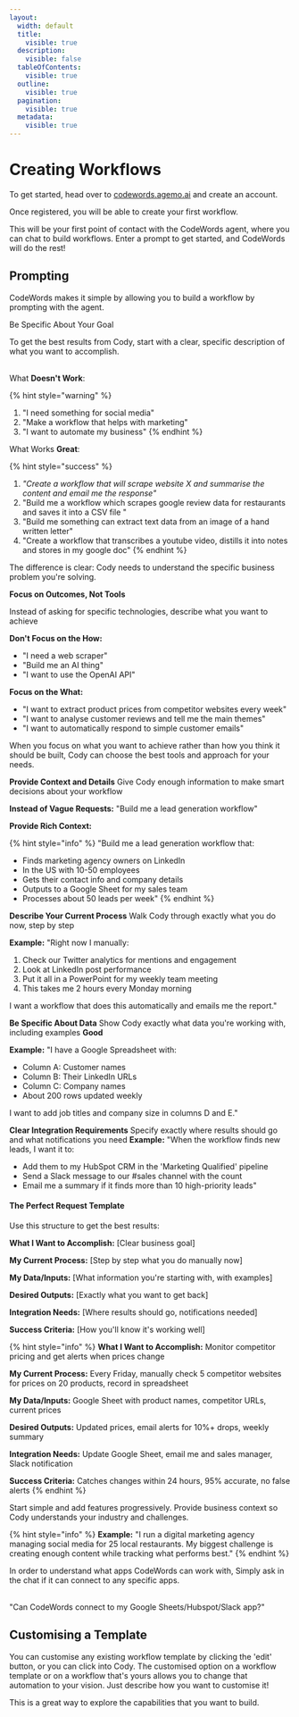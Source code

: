 ```yaml
---
layout:
  width: default
  title:
    visible: true
  description:
    visible: false
  tableOfContents:
    visible: true
  outline:
    visible: true
  pagination:
    visible: true
  metadata:
    visible: true
---
```


# Creating Workflows

To get started, head over to [codewords.agemo.ai](http://codewords.agemo.ai/) and create an account.

Once registered, you will be able to create your first workflow.

This will be your first point of contact with the CodeWords agent, where you can chat to build workflows. Enter a prompt to get started, and CodeWords will do the rest!

## Prompting

CodeWords makes it simple by allowing you to build a workflow by prompting with the agent.

Be Specific About Your Goal

To get the best results from Cody, start with a clear, specific description of what you want to accomplish.

\
What **Doesn't Work**:

{% hint style="warning" %}
1. "I need something for social media"
2. "Make a workflow that helps with marketing"
3. "I want to automate my business"
{% endhint %}

What Works **Great**:

{% hint style="success" %}
1. _"Create a workflow that will scrape website X and summarise the content and email me the response"_
2. "Build me a workflow which scrapes google review data for restaurants and saves it into a CSV file "
3. "Build me something can extract text data from an image of a hand written letter"
4. "Create a workflow that transcribes a youtube video, distills it into notes and stores in my google doc"
{% endhint %}

The difference is clear: Cody needs to understand the specific business problem you're solving.

**Focus on Outcomes, Not Tools**&#x20;

Instead of asking for specific technologies, describe what you want to achieve&#x20;

**Don't Focus on the How:**

* "I need a web scraper"
* "Build me an AI thing"
* "I want to use the OpenAI API"

**Focus on the What:**

* "I want to extract product prices from competitor websites every week"
* "I want to analyse customer reviews and tell me the main themes"
* "I want to automatically respond to simple customer emails"

When you focus on what you want to achieve rather than how you think it should be built, Cody can choose the best tools and approach for your needs.

**Provide Context and Details** Give Cody enough information to make smart decisions about your workflow&#x20;

**Instead of Vague Requests:** "Build me a lead generation workflow"&#x20;

**Provide Rich Context:**&#x20;

{% hint style="info" %}
"Build me a lead generation workflow that:

* Finds marketing agency owners on LinkedIn
* In the US with 10-50 employees
* Gets their contact info and company details
* Outputs to a Google Sheet for my sales team
* Processes about 50 leads per week"
{% endhint %}

**Describe Your Current Process** Walk Cody through exactly what you do now, step by step&#x20;

**Example:** "Right now I manually:

1. Check our Twitter analytics for mentions and engagement
2. Look at LinkedIn post performance
3. Put it all in a PowerPoint for my weekly team meeting
4. This takes me 2 hours every Monday morning

I want a workflow that does this automatically and emails me the report."

**Be Specific About Data** Show Cody exactly what data you're working with, including examples **Good**&#x20;

**Example:** "I have a Google Spreadsheet with:

* Column A: Customer names
* Column B: Their LinkedIn URLs
* Column C: Company names
* About 200 rows updated weekly

I want to add job titles and company size in columns D and E."

**Clear Integration Requirements** Specify exactly where results should go and what notifications you need **Example:** "When the workflow finds new leads, I want it to:

* Add them to my HubSpot CRM in the 'Marketing Qualified' pipeline
* Send a Slack message to our #sales channel with the count
* Email me a summary if it finds more than 10 high-priority leads"

#### **The Perfect Request Template**

Use this structure to get the best results:

**What I Want to Accomplish:** \[Clear business goal]

**My Current Process:** \[Step by step what you do manually now]

**My Data/Inputs:** \[What information you're starting with, with examples]

**Desired Outputs:** \[Exactly what you want to get back]

**Integration Needs:** \[Where results should go, notifications needed]

**Success Criteria:** \[How you'll know it's working well]

{% hint style="info" %}
**What I Want to Accomplish:** Monitor competitor pricing and get alerts when prices change

**My Current Process:** Every Friday, manually check 5 competitor websites for prices on 20 products, record in spreadsheet

**My Data/Inputs:** Google Sheet with product names, competitor URLs, current prices

**Desired Outputs:** Updated prices, email alerts for 10%+ drops, weekly summary

**Integration Needs:** Update Google Sheet, email me and sales manager, Slack notification

**Success Criteria:** Catches changes within 24 hours, 95% accurate, no false alerts
{% endhint %}

Start simple and add features progressively. Provide business context so Cody understands your industry and challenges.

{% hint style="info" %}
**Example:** "I run a digital marketing agency managing social media for 25 local restaurants. My biggest challenge is creating enough content while tracking what performs best."
{% endhint %}

In order to understand what apps CodeWords can work with, Simply ask in the chat if it can connect to any specific apps.

\
"Can CodeWords connect to my Google Sheets/Hubspot/Slack app?"

## Customising a Template

You can customise any existing workflow template by clicking the 'edit' button, or you can click into Cody. The customised option on a workflow template or on a workflow that's yours allows you to change that automation to your vision. Just describe how you want to customise it!

This is a great way to explore the capabilities that you want to build.
